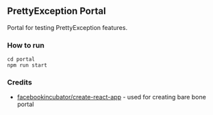 ## PrettyException Portal
Portal for testing PrettyException features.

### How to run
```
cd portal
npm run start
```


### Credits
 - [facebookincubator/create-react-app](https://github.com/facebookincubator/create-react-app) - used for creating bare bone portal
